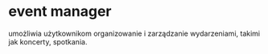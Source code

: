 # event manager
umożliwia użytkownikom organizowanie i zarządzanie wydarzeniami, takimi jak koncerty, spotkania.
